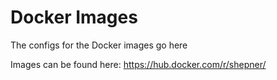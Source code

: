 # Docker Images

The configs for the Docker images go here

Images can be found here:  https://hub.docker.com/r/shepner/
